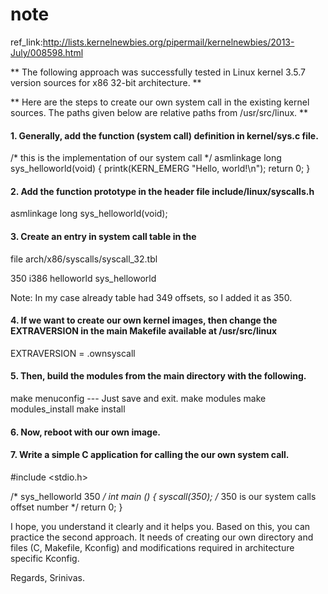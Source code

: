 # note
ref_link:http://lists.kernelnewbies.org/pipermail/kernelnewbies/2013-July/008598.html

** The following approach was successfully tested in Linux kernel 3.5.7 version sources for x86 32-bit architecture. **

** Here are the steps to create our own system call in the existing kernel sources. The paths given below are relative paths from /usr/src/linux. **

#### 1. Generally, add the function (system call) definition in kernel/sys.c file.

/* this is the implementation of our system call */
asmlinkage long sys_helloworld(void) {
       printk(KERN_EMERG "Hello, world!\n");
return 0;
}

#### 2. Add the function prototype in the header file include/linux/syscalls.h

asmlinkage long sys_helloworld(void);

#### 3. Create an entry in system call table in the
file arch/x86/syscalls/syscall_32.tbl

350     i386    helloworld             sys_helloworld

Note: In my case already table had 349 offsets, so I added it as 350.

#### 4. If we want to create our own kernel images, then change the EXTRAVERSION in the main Makefile available at /usr/src/linux

EXTRAVERSION = .ownsyscall

#### 5. Then, build the modules from the main directory with the following.

make menuconfig  --- Just save and exit.
make modules
make modules_install
make install

#### 6. Now, reboot with our own image.

#### 7. Write a simple C application for calling the our own system call.

#include <stdio.h>

/* sys_helloworld 350 */
int main ()
{
syscall(350); /* 350 is our system calls offset number */
return 0;
}

I hope, you understand it clearly and it helps you. Based on this, you can
practice the second approach. It needs of creating our own directory and
files (C, Makefile, Kconfig) and modifications required in architecture
specific Kconfig.

Regards,
Srinivas.
